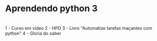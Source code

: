# Aprendendo python 3
# 

1 - Curso em video
2 - HPD
3 - Livro "Automatize tarefas maçantes com python"
4 - Gloria do saber
